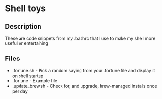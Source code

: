 # Shell toys
## Description
These are code snippets from my .bashrc that I use to make my shell more useful or entertaining

## Files
* .fortune.sh - Pick a random saying from your .fortune file and display it on shell startup
* .fortune    - Example file
* .update_brew.sh - Check for, and upgrade, brew-managed installs once per day
